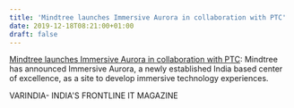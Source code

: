 ```yaml
---
title: 'Mindtree launches Immersive Aurora in collaboration with PTC'
date: 2019-12-18T08:21:00+01:00
draft: false
---
```


[Mindtree launches Immersive Aurora in collaboration with PTC](https://varindia.com/news/mindtree-launches-immersive-aurora-in-collaboration-with-ptc#.XfnTjGI4VWk.blogger): Mindtree has announced Immersive Aurora, a newly established India based center of excellence, as a site to develop immersive technology experiences.  
  
VARINDIA- INDIA'S FRONTLINE IT MAGAZINE